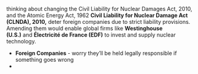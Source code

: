 thinking about changing the Civil Liability for Nuclear Damages Act, 2010, and the Atomic Energy Act, 1962
**Civil Liability for Nuclear Damage Act (CLNDA), 2010,** deter foreign companies due to strict liability provisions. Amending them would enable global firms like **Westinghouse (U.S.)** and **Électricité de France (EDF)** to invest and supply nuclear technology.

- **Foreign Companies** - worry they’ll be held legally responsible if something goes wrong
- 